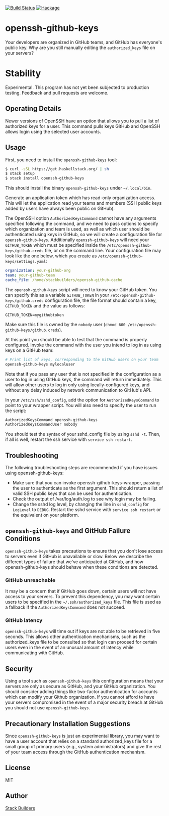 [![Build Status](https://travis-ci.org/stackbuilders/openssh-github-keys.svg?branch=master)](https://travis-ci.org/stackbuilders/openssh-github-keys) [![Hackage](https://img.shields.io/hackage/v/openssh-github-keys.svg)](http://hackage.haskell.org/package/openssh-github-keys)

# openssh-github-keys

Your developers are organized in GitHub teams, and GitHub has
everyone's public key. Why are you still manually editing the
`authorized_keys` file on your servers?

# Stability

Experimental. This program has not yet been subjected to production
testing. Feedback and pull requests are welcome.

## Operating Details

Newer versions of OpenSSH have an option that allows you to pull a
list of authorized keys for a user. This command pulls keys GitHub and
OpenSSH allows login using the selected user accounts.

## Usage

First, you need to install the `openssh-github-keys` tool:

```bash
$ curl -sSL https://get.haskellstack.org/ | sh
$ stack setup
$ stack install openssh-github-keys
```

This should install the binary `openssh-github-keys` under `~/.local/bin`.

Generate an application token which has read-only organization
access. This will let the application read your teams and members
(SSH public keys added by users have always been public on GitHub).

The OpenSSH option `AuthorizedKeysCommand` cannot have any arguments
specified following the command, and we need to pass options to
specify which organization and team is used, as well as which user
should be authenticated using keys in GitHub, so we will create a
configuration file for `openssh-github-keys`. Additionally
`openssh-github-keys` will need your `GITHUB_TOKEN` which must be
specified inside the `/etc/openssh-github-keys/github.creds` file, or
on the command line. Your configuration file may look like the one below,
which you create as `/etc/openssh-github-keys/settings.yaml`:

```yaml
organization: your-github-org
team: your-github-team
cache_file: /home/stackbuilders/openssh-github-cache
```

The `openssh-github-keys` script will need to know your GitHub
token. You can specify this as a variable `GITHUB_TOKEN` in your
`/etc/openssh-github-keys/github.creds` configuration file, the file
format should contain a key, `GITHUB_TOKEN` and the value as follows:

```
GITHUB_TOKEN=mygithubtoken
```

Make sure this file is owned by the `nobody` user (`chmod 600
/etc/openssh-github-keys/github.creds`).

At this point you should be able to test that the command is properly
configured. Invoke the command with the user you intend to log in as
using keys on a GitHub team:

```bash
# Print list of keys, corresponding to the GitHub users on your team
openssh-github-keys mylocaluser
```

Note that if you pass any user that is not specified in the configuration
as a user to log in using GitHub keys, the command will return immediately.
This will allow other users to log in only using locally-configured keys,
and without any delay induced by network communication to GitHub's API.

In your `/etc/ssh/sshd_config`, add the option for `AuthorizedKeysCommand`
to point to your wrapper script. You will also need to specify the user to
run the script:

```bash
AuthorizedKeysCommand openssh-github-keys
AuthorizedKeysCommandUser nobody
```

You should test the syntax of your sshd_config file by using `sshd
-t`. Then, if all is well, restart the ssh service with `service ssh restart`.

## Troubleshooting

The following troubleshooting steps are recommended if you have issues
using openssh-github-keys:

* Make sure that you can invoke openssh-github-keys-wrapper, passing
  the user to authenticate as the first argument. This should return a
  list of valid SSH public keys that can be used for authentication.
* Check the output of /var/log/auth.log to see why login may be
  failing.
* Change the sshd log level, by changing the line in `sshd_config` for
  `LogLevel` to `DEBUG`. Restart the sshd service with `service ssh
  restart` or the equivalent on your platform.

## `openssh-github-keys` and GitHub Failure Conditions

`openssh-github-keys` takes precautions to ensure that you don't lose
access to servers even if GitHub is unavailable or slow. Below we
describe the different types of failure that we've anticipated at
GitHub, and how openssh-github-keys should behave when these
conditions are detected.

### GitHub unreachable

It may be a concern that if GitHub goes down, certain users will not
have access to your servers. To prevent this dependency, you may want
certain users to be specified in the `~/.ssh/authorized_keys` file. This
file is used as a fallback if the `AuthorizedKeysCommand` does not
succeed.

### GitHub latency

`openssh-github-keys` will time out if keys are not able to be
retrieved in five seconds. This allows other authentication
mechanisms, such as the authorized_keys file to be consulted so that
login can proceed for certain users even in the event of an unusual
amount of latency while communicating with GitHub.

## Security

Using a tool such as `openssh-github-keys` this configuration means
that your servers are only as secure as GitHub, and your GitHub
organization. You should consider adding things like two-factor
authentication for accounts which can modify your Github
organization. If you cannot afford to have your servers compromised in
the event of a major security breach at GitHub you should not use
`openssh-github-keys`.

## Precautionary Installation Suggestions

Since `openssh-github-keys` is just an experimental library, you may
want to have a user account that relies on a standard authorized_keys
file for a small group of primary users (e.g., system administrators)
and give the rest of your team access through the GitHub
authentication mechanism.

## License

MIT

## Author

[Stack Builders](http://www.stackbuilders.com/)
